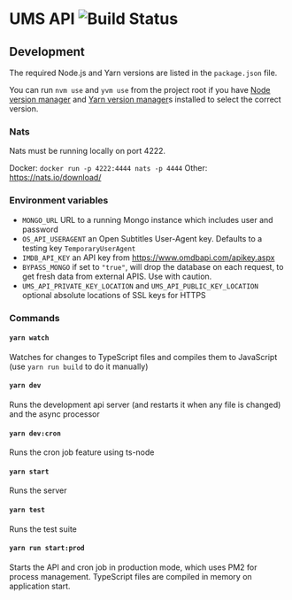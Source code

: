 # UMS API ![Build Status](https://github.com/UniversalMediaServer/api/workflows/UMS%20API%20tests/badge.svg)

## Development

The required Node.js and Yarn versions are listed in the `package.json` file. 

You can run `nvm use` and `yvm use` from the project root if you have [Node version manager](https://github.com/nvm-sh/nvm) and [Yarn version manager](https://yvm.js.org)s installed to select the correct version.

### Nats
Nats must be running locally on port 4222.

Docker: `docker run -p 4222:4444 nats -p 4444`
Other: https://nats.io/download/

### Environment variables

- `MONGO_URL` URL to a running Mongo instance which includes user and password
- `OS_API_USERAGENT` an Open Subtitles User-Agent key. Defaults to a testing key `TemporaryUserAgent`
- `IMDB_API_KEY` an API key from https://www.omdbapi.com/apikey.aspx
- `BYPASS_MONGO` if set to `"true"`, will drop the database on each request, to get fresh data from external APIS. Use with caution.
- `UMS_API_PRIVATE_KEY_LOCATION` and `UMS_API_PUBLIC_KEY_LOCATION` optional absolute locations of SSL keys for HTTPS

### Commands

#### `yarn watch`
Watches for changes to TypeScript files and compiles them to JavaScript (use `yarn run build` to do it manually)

#### `yarn dev`
Runs the development api server (and restarts it when any file is changed) and the async processor

#### `yarn dev:cron`
Runs the cron job feature using ts-node

#### `yarn start`
Runs the server

#### `yarn test`
Runs the test suite

#### `yarn run start:prod`
Starts the API and cron job in production mode, which uses PM2 for process management. TypeScript files are compiled in memory on application start.
